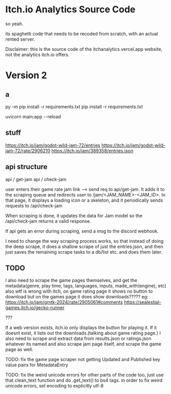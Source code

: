 # Itch.io Analytics Source Code

so yeah.

its spaghetti code that needs to be recoded from scratch, with an actual rented server.

Disclaimer: this is the source code of the itchanalytics.vercel.app website, not the analytics itch.io offers.

# Version 2

## a

py -m pip install -r requirements.txt
pip install -r requirements.txt

uvicorn main:app --reload

## stuff

<https://itch.io/jam/godot-wild-jam-72/entries>
<https://itch.io/jam/godot-wild-jam-72/rate/2906210>
<https://itch.io/jam/389358/entries.json>

## api structure

api / get-jam
api / check-jam

user enters their game rate jam link --> send req to api/get-jam. It adds it to the scraping queue and redirects user to /jam/<JAM_NAME>-<JAM_ID>. In that page, it displays a loading icon or a skeleton, and it periodically sends requests to /api/check-jam

When scraping is done, it updates the data for Jam model so the /api/check-jam returns a valid response.

If api gets an error during scraping, send a msg to the discord webhook.

I need to change the way scraping process works, so that instead of doing the deep scrape, it does a shallow scrape of just the entries.json, and then just saves the remaining scrape tasks to a db/list etc. and does them later.

## TODO

I also need to scrape the game pages themselves, and get the metadata(genre, play time, tags, languages, inputs, made_with(engine), etc)
also wtf is wrong with itch, on game rating page it shows no button to download but on the games page it does show downloads?????
eg: <https://itch.io/jam/gmtk-2024/rate/2905061#comments> <https://sealestial-games.itch.io/gecko-runner>

???

If a web version exists, itch.io only displays the button for playing it. If it doesnt exist, it lists out the downloads.(talking about game rating page.)
I also need to scrape and extract data from results.json or ratings.json whatever its named
and also scrape jam page itself, and scrape the game page as well.

TODO: fix the game page scraper not getting Updated and Published key value pairs for MetadataEntry

TODO: fix the weird unicode errors for other parts of the code too, just use that clean_text function and do .get_text() to bs4 tags.
in order to fix weird unicode errors, set encoding to explicitly utf-8
